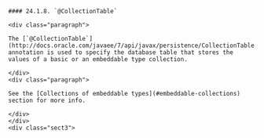     #### 24.1.8. `@CollectionTable`

    <div class="paragraph">

    The [`@CollectionTable`](http://docs.oracle.com/javaee/7/api/javax/persistence/CollectionTable.html) annotation is used to specify the database table that stores the values of a basic or an embeddable type collection.

    </div>
    <div class="paragraph">

    See the [Collections of embeddable types](#embeddable-collections) section for more info.

    </div>
    </div>
    <div class="sect3">